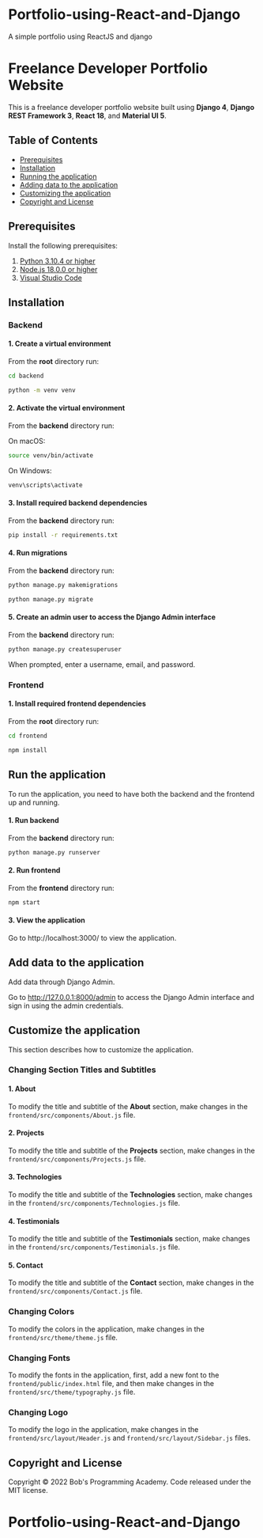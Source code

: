 # Portfolio-using-React-and-Django
A simple portfolio using ReactJS and django
# Freelance Developer Portfolio Website

This is a freelance developer portfolio website built using **Django 4**, **Django REST Framework 3**, **React 18**, and **Material UI 5**.




## Table of Contents 
- [Prerequisites](#prerequisites)
- [Installation](#installation)
- [Running the application](#run-the-application)
- [Adding data to the application](#add-data-to-the-application)
- [Customizing the application](#customize-the-application)
- [Copyright and License](#copyright-and-license)


## Prerequisites

Install the following prerequisites:

1. [Python 3.10.4 or higher](https://www.python.org/downloads/)
2. [Node.js 18.0.0 or higher](https://nodejs.org/en/)
3. [Visual Studio Code](https://code.visualstudio.com/download)


## Installation

### Backend

#### 1. Create a virtual environment

From the **root** directory run:

```bash
cd backend
```
```bash
python -m venv venv
```

#### 2. Activate the virtual environment

From the **backend** directory run:

On macOS:

```bash
source venv/bin/activate
```

On Windows:

```bash
venv\scripts\activate
```

#### 3. Install required backend dependencies

From the **backend** directory run:

```bash
pip install -r requirements.txt
```

#### 4. Run migrations

From the **backend** directory run:

```bash
python manage.py makemigrations
```
```bash
python manage.py migrate
```

#### 5. Create an admin user to access the Django Admin interface

From the **backend** directory run:

```bash
python manage.py createsuperuser
```

When prompted, enter a username, email, and password.

### Frontend

#### 1. Install required frontend dependencies

From the **root** directory run:

```bash
cd frontend
```
```bash
npm install
```

## Run the application

To run the application, you need to have both the backend and the frontend up and running.

#### 1. Run backend

From the **backend** directory run:

```bash
python manage.py runserver
```

#### 2. Run frontend

From the **frontend** directory run:

```bash
npm start
```

#### 3. View the application

Go to http://localhost:3000/ to view the application.


## Add data to the application

Add data through Django Admin.

Go to http://127.0.0.1:8000/admin to access the Django Admin interface and sign in using the admin credentials.

## Customize the application

This section describes how to customize the application. 

### Changing Section Titles and Subtitles 

#### 1. About

To modify the title and subtitle of the **About** section, make changes in the ```frontend/src/components/About.js``` file.

#### 2. Projects

To modify the title and subtitle of the **Projects** section, make changes in the ```frontend/src/components/Projects.js``` file.

#### 3. Technologies

To modify the title and subtitle of the **Technologies** section, make changes in the ```frontend/src/components/Technologies.js``` file.

#### 4. Testimonials

To modify the title and subtitle of the **Testimonials** section, make changes in the ```frontend/src/components/Testimonials.js``` file.

#### 5. Contact

To modify the title and subtitle of the **Contact** section, make changes in the ```frontend/src/components/Contact.js``` file.

### Changing Colors

To modify the colors in the application, make changes in the ```frontend/src/theme/theme.js``` file.

### Changing Fonts

To modify the fonts in the application, first, add a new font to the ```frontend/public/index.html``` file, and then make changes in the ```frontend/src/theme/typography.js``` file.

### Changing Logo

To modify the logo in the application, make changes in the ```frontend/src/layout/Header.js``` and ```frontend/src/layout/Sidebar.js``` files.

## Copyright and License

Copyright © 2022 Bob's Programming Academy. Code released under the MIT license.
# Portfolio-using-React-and-Django
